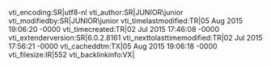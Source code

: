 vti_encoding:SR|utf8-nl
vti_author:SR|JUNIOR\\junior
vti_modifiedby:SR|JUNIOR\\junior
vti_timelastmodified:TR|05 Aug 2015 19:06:20 -0000
vti_timecreated:TR|02 Jul 2015 17:46:08 -0000
vti_extenderversion:SR|6.0.2.8161
vti_nexttolasttimemodified:TR|02 Jul 2015 17:56:21 -0000
vti_cacheddtm:TX|05 Aug 2015 19:06:18 -0000
vti_filesize:IR|552
vti_backlinkinfo:VX|
